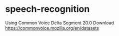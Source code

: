 # speech-recognition
Using Common Voice Delta Segment 20.0
Download https://commonvoice.mozilla.org/en/datasets
